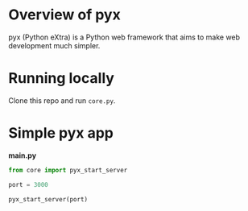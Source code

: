 # Overview of pyx
pyx (Python eXtra) is a Python web framework that aims to make web development much simpler.

# Running locally
Clone this repo and run <code>core.py</code>.

# Simple pyx app
<b>main.py</b>
```py
from core import pyx_start_server

port = 3000

pyx_start_server(port)
```